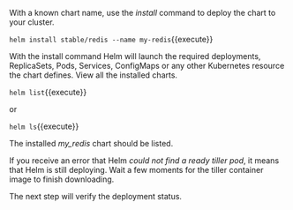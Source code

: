 With a known chart name, use the _install_ command to deploy the chart to your cluster.

`helm install stable/redis --name my-redis`{{execute}}

With the install command Helm will launch the required deployments, ReplicaSets, Pods, Services, ConfigMaps or any other Kubernetes resource the chart defines. View all the installed charts.

`helm list`{{execute}}

or

`helm ls`{{execute}}

The installed _my_redis_ chart should be listed.

If you receive an error that Helm _could not find a ready tiller pod_, it means that Helm is still deploying. Wait a few moments for the tiller container image to finish downloading.

The next step will verify the deployment status.
